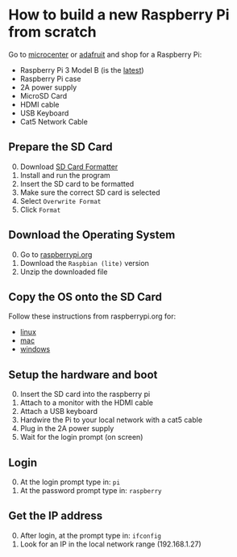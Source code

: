 # How to build a new Raspberry Pi from scratch
Go to [microcenter](https://www.microcenter.com) or [adafruit](https://www.adafruit.com) and shop for a Raspberry Pi:

* Raspberry Pi 3 Model B (is the [latest](https://www.raspberrypi.org/products/raspberry-pi-3-model-b/))
* Raspberry Pi case
* 2A power supply
* MicroSD Card
* HDMI cable
* USB Keyboard
* Cat5 Network Cable

## Prepare the SD Card
0. Download [SD Card Formatter](https://www.sdcard.org/downloads/formatter_4/)
0. Install and run the program
0. Insert the SD card to be formatted
0. Make sure the correct SD card is selected
0. Select `Overwrite Format`
0. Click `Format`

## Download the Operating System
0. Go to [raspberrypi.org](https://www.raspberrypi.org/downloads/raspbian/)
0. Download the `Raspbian (lite)` version
0. Unzip the downloaded file

## Copy the OS onto the SD Card
Follow these instructions from raspberrypi.org for:

* [linux](https://www.raspberrypi.org/documentation/installation/installing-images/linux.md)
* [mac](https://www.raspberrypi.org/documentation/installation/installing-images/mac.md)
* [windows](https://www.raspberrypi.org/documentation/installation/installing-images/windows.md)

## Setup the hardware and boot
0. Insert the SD card into the raspberry pi
0. Attach to a monitor with the HDMI cable
0. Attach a USB keyboard
0. Hardwire the Pi to your local network with a cat5 cable
0. Plug in the 2A power supply
0. Wait for the login prompt (on screen)

## Login
0. At the login prompt type in: `pi`
0. At the password prompt type in: `raspberry`

## Get the IP address
0. After login, at the prompt type in: `ifconfig`
0. Look for an IP in the local network range (192.168.1.27)